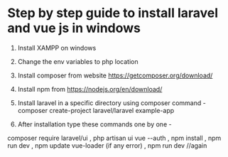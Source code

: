 # Step by step guide to install laravel and vue js in windows

1. Install XAMPP on windows
2. Change the env variables to php location
3. Install composer from website https://getcomposer.org/download/
4. Install npm from https://nodejs.org/en/download/
4. Install laravel in a specific directory using composer command - 
   composer create-project laravel/laravel example-app

5. After installation type these commands one by one -
   
composer require laravel/ui ,
php artisan ui vue --auth ,
npm install ,
npm run dev ,
npm update vue-loader (if any error) ,
npm run dev //again 
   
   
